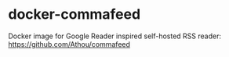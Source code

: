 # docker-commafeed
Docker image for Google Reader inspired self-hosted RSS reader: https://github.com/Athou/commafeed
